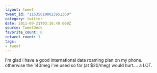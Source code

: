 ```yaml
---
layout: tweet
tweet_id: "116350100023951360"
category: twitter
date: 2011-09-21T03:16:40.000Z
source: TweetDeck
favorite_count: 0
retweet_count: 1
tags:
- tweet
---
```


i'm glad i have a good international data roaming plan on my phone. otherwise the 140meg i've used so far (at $20/meg) would hurt.... a LOT.
